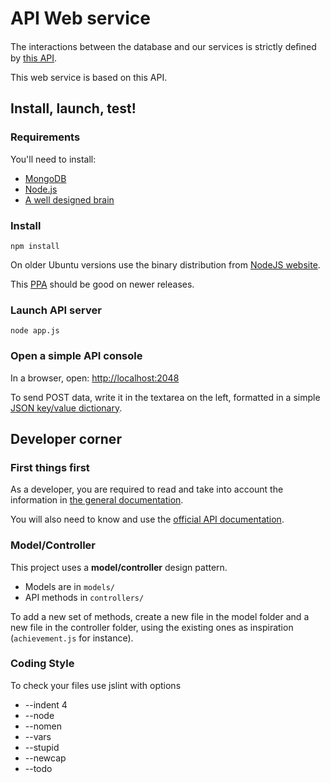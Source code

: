 API Web service
===============

The interactions between the database and our services is strictly deﬁned by [this API](http://life.db0.fr/api/).

This web service is based on this API.

Install, launch, test!
----------------------

### Requirements

You'll need to install:
* [MongoDB](http://www.mongodb.org/)
* [Node.js](http://nodejs.org/)
* [A well designed brain](http://llau.me/31)

### Install

```shell
npm install
```

On older Ubuntu versions use the binary distribution from [NodeJS website](http://nodejs.org/download/).

This [PPA](https://launchpad.net/~chris-lea/+archive/node.js/+packages) should be good on newer releases.

### Launch API server

```shell
node app.js
```

### Open a simple API console

In a browser, open: [http://localhost:2048](http://localhost:2048)

To send POST data, write it in the textarea on the left, formatted in a simple
[JSON key/value dictionary](http://www.json.org).

Developer corner
----------------

### First things first

As a developer, you are required to read and take into account the information
in [the general documentation](http://glife.fr/F.A.Q.).

You will also need to know and use the [official API documentation](http://life.db0.fr/api).

### Model/Controller

This project uses a __model/controller__ design pattern.

* Models are in `models/`
* API methods in `controllers/`

To add a new set of methods, create a new file in the model folder and a new file in the
controller folder, using the existing ones as inspiration (`achievement.js` for instance).

### Coding Style

To check your files use jslint with options

* --indent 4
* --node
* --nomen
* --vars
* --stupid
* --newcap
* --todo
